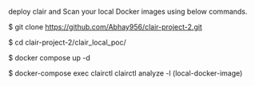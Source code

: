 deploy clair and Scan your local Docker images using below commands.

$ git clone https://github.com/Abhay956/clair-project-2.git

$ cd clair-project-2/clair_local_poc/

$ docker compose up -d

$ docker-compose exec clairctl clairctl analyze -l (local-docker-image)
